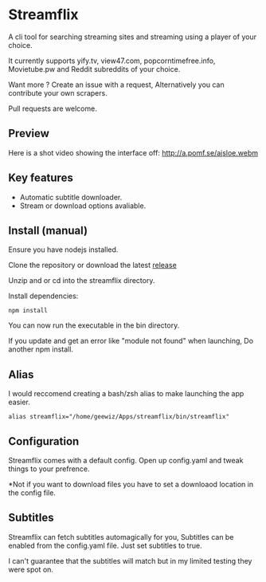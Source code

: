 # Streamflix

A cli tool for searching streaming sites and streaming using a player of your choice.

It currently supports yify.tv, view47.com, popcorntimefree.info, Movietube.pw and Reddit subreddits of your choice.

Want more ? Create an issue with a request, Alternatively you can contribute your own scrapers.

Pull requests are welcome.

## Preview
Here is a shot video showing the interface off: http://a.pomf.se/ajsloe.webm

## Key features
*   Automatic subtitle downloader.
*   Stream or download options avaliable.

## Install (manual)

Ensure you have nodejs installed.

Clone the repository or download the latest [release](https://github.com/ItzBlitz98/streamflix/releases/latest)

Unzip and or cd into the streamflix directory.

Install dependencies:

```
npm install
```

You can now run the executable in the bin directory.

If you update and get an error like "module not found" when launching, Do another npm install.

## Alias
I would reccomend creating a bash/zsh alias to make launching the app easier.
```
alias streamflix="/home/geewiz/Apps/streamflix/bin/streamflix"
```

## Configuration

Streamflix comes with a default config. Open up config.yaml and tweak things to your prefrence.

*Not if you want to download files you have to set a downloaod location in the config file.


## Subtitles
Streamflix can fetch subtitles automagically for you, Subtitles can be enabled from the config.yaml file. Just set subtitles to true.

I can't guarantee that the subtitles will match but in my limited testing they were spot on.
